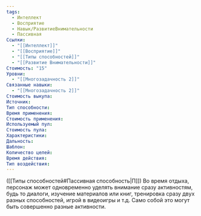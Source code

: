```yaml
---
tags:
  - Интеллект
  - Восприятие
  - Навык/РазвитиеВнимательности
  - Пассивная
Ссылки:
  - "[[Интеллект]]"
  - "[[Восприятие]]"
  - "[[Типы способностей]]"
  - "[[Развитие Внимательности]]"
Стоимость: "15"
Уровни:
  - "[[Многозадачность 2]]"
Связанные навыки:
  - "[[Многозадачность 2]]"
Стоимость выкупа:
Источник:
Тип способности:
Время применения:
Стоимость применения:
Используемый пул:
Стоимость пула:
Характеристики:
Дальность:
Шаблон:
Количество целей:
Время действия:
Тип воздействия:
---
```

([[Типы способностей#Пассивная способность|П]]) Во время отдыха, персонаж может одновременно уделять внимание сразу активностям, будь то диалоги, изучение материалов или книг, тренировка сразу двух разных способностей, игрой в видеоигры и т.д. Само собой это могут быть совершенно разные активности. 